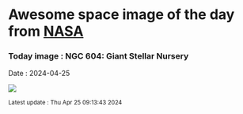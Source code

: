 
# Awesome space image of the day from [NASA](https://api.nasa.gov/)

### Today image : NGC 604: Giant Stellar Nursery
Date : 2024-04-25

![](https://apod.nasa.gov/apod/image/2404/stsci-xNGC604NIRcam1024.png)

<small>Latest update : Thu Apr 25 09:13:43 2024</small>
        